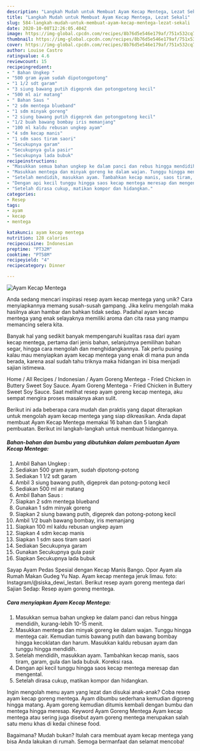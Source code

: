 ```yaml
---
description: "Langkah Mudah untuk Membuat Ayam Kecap Mentega, Lezat Sekali"
title: "Langkah Mudah untuk Membuat Ayam Kecap Mentega, Lezat Sekali"
slug: 584-langkah-mudah-untuk-membuat-ayam-kecap-mentega-lezat-sekali
date: 2020-10-08T12:26:05.404Z
image: https://img-global.cpcdn.com/recipes/8b76d5e546e179af/751x532cq70/ayam-kecap-mentega-foto-resep-utama.jpg
thumbnail: https://img-global.cpcdn.com/recipes/8b76d5e546e179af/751x532cq70/ayam-kecap-mentega-foto-resep-utama.jpg
cover: https://img-global.cpcdn.com/recipes/8b76d5e546e179af/751x532cq70/ayam-kecap-mentega-foto-resep-utama.jpg
author: Louise Castro
ratingvalue: 4.6
reviewcount: 15
recipeingredient:
- " Bahan Ungkep "
- "500 gram ayam sudah dipotongpotong"
- "1 1/2 sdt garam"
- "3 siung bawang putih digeprek dan potongpotong kecil"
- "500 ml air matang"
- " Bahan Saus "
- "2 sdm mentega blueband"
- "1 sdm minyak goreng"
- "2 siung bawang putih digeprek dan potongpotong kecil"
- "1/2 buah bawang bombay iris memanjang"
- "100 ml kaldu rebusan ungkep ayam"
- "4 sdm kecap manis"
- "1 sdm saos tiram saori"
- "Secukupnya garam"
- "Secukupnya gula pasir"
- "Secukupnya lada bubuk"
recipeinstructions:
- "Masukkan semua bahan ungkep ke dalam panci dan rebus hingga mendidih, kurang-lebih 10-15 menit."
- "Masukkan mentega dan minyak goreng ke dalam wajan. Tunggu hingga mentega cair. Kemudian tumis bawang putih dan bawang bombay hingga kecoklatan dan harum. Masukkan kaldu rebusan ayam dan tunggu hingga mendidih."
- "Setelah mendidih, masukkan ayam. Tambahkan kecap manis, saos tiram, garam, gula dan lada bubuk. Koreksi rasa."
- "Dengan api kecil tunggu hingga saos kecap mentega meresap dan mengental."
- "Setelah dirasa cukup, matikan kompor dan hidangkan."
categories:
- Resep
tags:
- ayam
- kecap
- mentega

katakunci: ayam kecap mentega 
nutrition: 128 calories
recipecuisine: Indonesian
preptime: "PT32M"
cooktime: "PT58M"
recipeyield: "4"
recipecategory: Dinner

---
```



![Ayam Kecap Mentega](https://img-global.cpcdn.com/recipes/8b76d5e546e179af/751x532cq70/ayam-kecap-mentega-foto-resep-utama.jpg)

Anda sedang mencari inspirasi resep ayam kecap mentega yang unik? Cara menyiapkannya memang susah-susah gampang. Jika keliru mengolah maka hasilnya akan hambar dan bahkan tidak sedap. Padahal ayam kecap mentega yang enak selayaknya memiliki aroma dan cita rasa yang mampu memancing selera kita.

Banyak hal yang sedikit banyak mempengaruhi kualitas rasa dari ayam kecap mentega, pertama dari jenis bahan, selanjutnya pemilihan bahan segar, hingga cara mengolah dan menghidangkannya. Tak perlu pusing kalau mau menyiapkan ayam kecap mentega yang enak di mana pun anda berada, karena asal sudah tahu triknya maka hidangan ini bisa menjadi sajian istimewa.

Home / All Recipes / Indonesian / Ayam Goreng Mentega - Fried Chicken in Buttery Sweet Soy Sauce. Ayam Goreng Mentega - Fried Chicken in Buttery Sweet Soy Sauce. Saat melihat resep ayam goreng kecap mentega, aku sempat mengira proses masaknya akan sulit.


Berikut ini ada beberapa cara mudah dan praktis yang dapat diterapkan untuk mengolah ayam kecap mentega yang siap dikreasikan. Anda dapat membuat Ayam Kecap Mentega memakai 16 bahan dan 5 langkah pembuatan. Berikut ini langkah-langkah untuk membuat hidangannya.

<!--inarticleads1-->

##### Bahan-bahan dan bumbu yang dibutuhkan dalam pembuatan Ayam Kecap Mentega:

1. Ambil  Bahan Ungkep :
1. Sediakan 500 gram ayam, sudah dipotong-potong
1. Sediakan 1 1/2 sdt garam
1. Ambil 3 siung bawang putih, digeprek dan potong-potong kecil
1. Sediakan 500 ml air matang
1. Ambil  Bahan Saus :
1. Siapkan 2 sdm mentega blueband
1. Gunakan 1 sdm minyak goreng
1. Siapkan 2 siung bawang putih, digeprek dan potong-potong kecil
1. Ambil 1/2 buah bawang bombay, iris memanjang
1. Siapkan 100 ml kaldu rebusan ungkep ayam
1. Siapkan 4 sdm kecap manis
1. Siapkan 1 sdm saos tiram saori
1. Sediakan Secukupnya garam
1. Gunakan Secukupnya gula pasir
1. Siapkan Secukupnya lada bubuk


Sayap Ayam Pedas Spesial dengan Kecap Manis Bango. Opor Ayam ala Rumah Makan Gudeg Yu Nap. Ayam kecap mentega jeruk limau. foto: Instagram/@siska_dewi_lestari. Berikut resep ayam goreng mentega dari Sajian Sedap: Resep ayam goreng mentega. 

<!--inarticleads2-->

##### Cara menyiapkan Ayam Kecap Mentega:

1. Masukkan semua bahan ungkep ke dalam panci dan rebus hingga mendidih, kurang-lebih 10-15 menit.
1. Masukkan mentega dan minyak goreng ke dalam wajan. Tunggu hingga mentega cair. Kemudian tumis bawang putih dan bawang bombay hingga kecoklatan dan harum. Masukkan kaldu rebusan ayam dan tunggu hingga mendidih.
1. Setelah mendidih, masukkan ayam. Tambahkan kecap manis, saos tiram, garam, gula dan lada bubuk. Koreksi rasa.
1. Dengan api kecil tunggu hingga saos kecap mentega meresap dan mengental.
1. Setelah dirasa cukup, matikan kompor dan hidangkan.


Ingin mengolah menu ayam yang lezat dan disukai anak-anak? Coba resep ayam kecap goreng mentega. Ayam dibumbu sederhana kemudian digoreng hingga matang. Ayam goreng kemudian ditumis kembali dengan bumbu dan mentega hingga meresap. Keyword Ayam Goreng Mentega Ayam kecap mentega atau sering juga disebut ayam goreng mentega merupakan salah satu menu khas di kedai chinese food. 

Bagaimana? Mudah bukan? Itulah cara membuat ayam kecap mentega yang bisa Anda lakukan di rumah. Semoga bermanfaat dan selamat mencoba!
